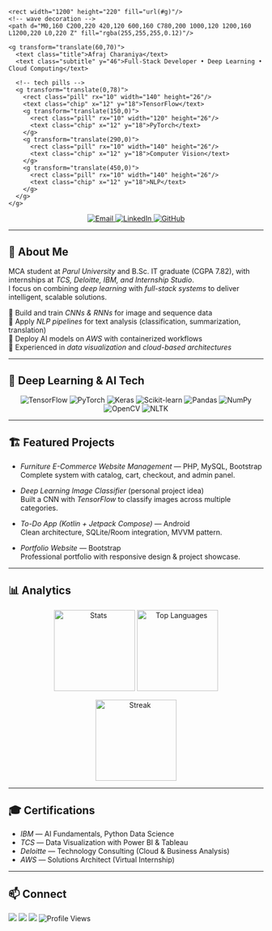 <!-- ========================== -->
<!-- HERO: SVG banner with CSS  -->
<!-- ========================== -->
<p align="center">
  <svg width="100%" height="220" viewBox="0 0 1200 220" xmlns="http://www.w3.org/2000/svg" role="img" aria-label="Afraj Charaniya banner">
    <defs>
      <linearGradient id="g" x1="0" y1="0" x2="1" y2="1">
        <stop offset="0%" stop-color="#9333ea"/>
        <stop offset="50%" stop-color="#2563eb"/>
        <stop offset="100%" stop-color="#22c55e"/>
      </linearGradient>
      <style>
        .title { font: 700 42px/1.2 Inter, system-ui, -apple-system, Segoe UI, Roboto, Arial; fill: #ffffff; }
        .subtitle { font: 500 18px/1.4 Inter, system-ui, -apple-system, Segoe UI, Roboto, Arial; fill: rgba(255,255,255,0.95); }
        .chip { font: 600 14px/1 Inter, system-ui, -apple-system, Segoe UI, Roboto, Arial; fill: #0b1220; }
        .pill { fill: #ffffff; opacity: 0.9; }
      </style>
    </defs>

    <rect width="1200" height="220" fill="url(#g)"/>
    <!-- wave decoration -->
    <path d="M0,160 C200,220 420,120 600,160 C780,200 1000,120 1200,160 L1200,220 L0,220 Z" fill="rgba(255,255,255,0.12)"/>

    <g transform="translate(60,70)">
      <text class="title">Afraj Charaniya</text>
      <text class="subtitle" y="46">Full-Stack Developer • Deep Learning • Cloud Computing</text>

      <!-- tech pills -->
      <g transform="translate(0,78)">
        <rect class="pill" rx="10" width="140" height="26"/>
        <text class="chip" x="12" y="18">TensorFlow</text>
        <g transform="translate(150,0)">
          <rect class="pill" rx="10" width="120" height="26"/>
          <text class="chip" x="12" y="18">PyTorch</text>
        </g>
        <g transform="translate(290,0)">
          <rect class="pill" rx="10" width="140" height="26"/>
          <text class="chip" x="12" y="18">Computer Vision</text>
        </g>
        <g transform="translate(450,0)">
          <rect class="pill" rx="10" width="140" height="26"/>
          <text class="chip" x="12" y="18">NLP</text>
        </g>
      </g>
    </g>
  </svg>
</p>

<!-- contact buttons -->
<p align="center">
  <a href="mailto:afrajcharniya264@gmail.com">
    <img src="https://img.shields.io/badge/Email-D14836?style=for-the-badge&logo=gmail&logoColor=white" alt="Email"/>
  </a>
  <a href="https://www.linkedin.com/in/afraj-charaniya-042484255">
    <img src="https://img.shields.io/badge/LinkedIn-Afraj%20Charaniya-0A66C2?style=for-the-badge&logo=linkedin&logoColor=white" alt="LinkedIn"/>
  </a>
  <a href="https://github.com/afraz18">
    <img src="https://img.shields.io/badge/GitHub-afraz18-100000?style=for-the-badge&logo=github&logoColor=white" alt="GitHub"/>
  </a>
</p>

---

## 👋 About Me
MCA student at *Parul University* and B.Sc. IT graduate (CGPA 7.82), with internships at *TCS, Deloitte, IBM, and Internship Studio*.  
I focus on combining *deep learning* with *full-stack systems* to deliver intelligent, scalable solutions.  

🔹 Build and train *CNNs & RNNs* for image and sequence data  
🔹 Apply *NLP pipelines* for text analysis (classification, summarization, translation)  
🔹 Deploy AI models on *AWS* with containerized workflows  
🔹 Experienced in *data visualization* and *cloud-based architectures*

---

## 🧠 Deep Learning & AI Tech
<div align="center">

![TensorFlow](https://img.shields.io/badge/TensorFlow-FF6F00.svg?style=for-the-badge&logo=tensorflow&logoColor=white)
![PyTorch](https://img.shields.io/badge/PyTorch-EE4C2C.svg?style=for-the-badge&logo=pytorch&logoColor=white)
![Keras](https://img.shields.io/badge/Keras-D00000.svg?style=for-the-badge&logo=keras&logoColor=white)
![Scikit-learn](https://img.shields.io/badge/Scikit--Learn-F7931E.svg?style=for-the-badge&logo=scikitlearn&logoColor=white)
![Pandas](https://img.shields.io/badge/Pandas-150458.svg?style=for-the-badge&logo=pandas&logoColor=white)
![NumPy](https://img.shields.io/badge/NumPy-013243.svg?style=for-the-badge&logo=numpy&logoColor=white)
![OpenCV](https://img.shields.io/badge/OpenCV-5C3EE8.svg?style=for-the-badge&logo=opencv&logoColor=white)
![NLTK](https://img.shields.io/badge/NLTK-154360.svg?style=for-the-badge&logo=python&logoColor=white)

</div>

---

## 🏗 Featured Projects

- *Furniture E-Commerce Website Management* — PHP, MySQL, Bootstrap  
  Complete system with catalog, cart, checkout, and admin panel.  

- *Deep Learning Image Classifier* (personal project idea)  
  Built a CNN with *TensorFlow* to classify images across multiple categories.  

- *To-Do App (Kotlin + Jetpack Compose)* — Android  
  Clean architecture, SQLite/Room integration, MVVM pattern.  

- *Portfolio Website* — Bootstrap  
  Professional portfolio with responsive design & project showcase.  

---

## 📊 Analytics
<p align="center">
  <img src="https://github-readme-stats.vercel.app/api?username=afraz18&show_icons=true&theme=tokyonight" alt="Stats" height="160"/>
  <img src="https://github-readme-stats.vercel.app/api/top-langs/?username=afraz18&layout=compact&theme=tokyonight" alt="Top Languages" height="160"/>
</p>
<p align="center">
  <img src="https://streak-stats.demolab.com/?user=afraz18&theme=tokyonight" alt="Streak" height="160"/>
</p>

---

## 🎓 Certifications
- *IBM* — AI Fundamentals, Python Data Science  
- *TCS* — Data Visualization with Power BI & Tableau  
- *Deloitte* — Technology Consulting (Cloud & Business Analysis)  
- *AWS* — Solutions Architect (Virtual Internship)

---

## 📫 Connect
<p align="left">
  <a href="mailto:afrajcharniya264@gmail.com"><img src="https://img.shields.io/badge/Email-D14836?style=for-the-badge&logo=gmail&logoColor=white" /></a>
  <a href="https://www.linkedin.com/in/afraj-charaniya-042484255"><img src="https://img.shields.io/badge/LinkedIn-0A66C2?style=for-the-badge&logo=linkedin&logoColor=white" /></a>
  <a href="https://github.com/afraz18"><img src="https://img.shields.io/badge/GitHub-100000?style=for-the-badge&logo=github&logoColor=white" /></a>
  <img src="https://komarev.com/ghpvc/?username=afraz18&color=blue&style=for-the-badge" alt="Profile Views"/>
</p>
